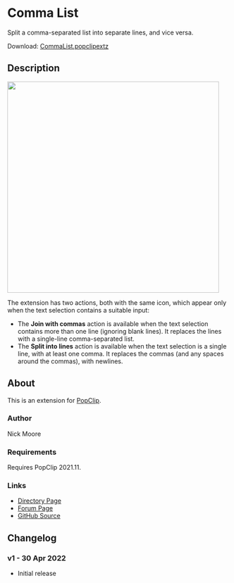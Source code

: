 # Comma List

Split a comma-separated list into separate lines, and vice versa.

Download: [CommaList.popclipextz](https://github.com/pilotmoon/PopClip-Extensions/raw/master/extensions/CommaList.popclipextz)

## Description

<img src="https://raw.githubusercontent.com/pilotmoon/PopClip-Extensions/master/source/CommaList/CommaList-demo.gif" width="480px">

The extension has two actions, both with the same icon, which appear only when the text selection contains a suitable input:

* The **Join with commas** action is available when the text selection contains more than one line (ignoring blank lines). It replaces the lines with a single-line comma-separated list.
* The **Split into lines** action is available when the text selection is a single line, with at least one comma. It replaces the commas (and any spaces around the commas), with newlines.

## About

This is an extension for [PopClip](https://pilotmoon.com/popclip/).

### Author

Nick Moore

### Requirements

Requires PopClip 2021.11.

### Links

* [Directory Page](https://pilotmoon.com/popclip/extensions/page/CommaList)
* [Forum Page](https://forum.popclip.app/t/new-extension-comma-list/828)
* [GitHub Source](https://github.com/pilotmoon/PopClip-Extensions/tree/master/source/CommaList)

## Changelog

### v1 - 30 Apr 2022

* Initial release
